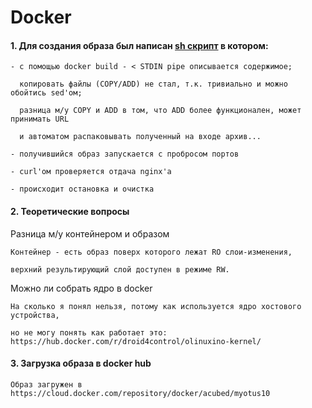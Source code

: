 <h1><b>Docker</b></h1>

<h4>1. Для создания образа был написан <a href="https://github.com/aytugana/my-otus-edu/blob/master/lesson-10/buildnrun.sh">sh скрипт</a> в котором:</h4>

    - с помощью docker build - < STDIN pipe описывается содержимое;

      копировать файлы (COPY/ADD) не стал, т.к. тривиально и можно обойтись sed'ом;

      разница м/у COPY и ADD в том, что ADD более функционален, может принимать URL

      и автоматом распаковывать полученный на входе архив...

    - получившийся образ запускается с пробросом портов

    - curl'ом проверяется отдача nginx'а

    - происходит остановка и очистка


<h4>2. Теоретические вопросы</h4>

<h8>Разница м/у контейнером и образом</h8>

    Контейнер - есть образ поверх которого лежат RO слои-изменения,

    верхний результирующий слой доступен в режиме RW.

<h8>Можно ли собрать ядро в docker</h8>

    На сколько я понял нельзя, потому как используется ядро хостового устройства,

    но не могу понять как работает это: https://hub.docker.com/r/droid4control/olinuxino-kernel/

<h4>3. Загрузка образа в docker hub</h4>

    Образ загружен в https://cloud.docker.com/repository/docker/acubed/myotus10
